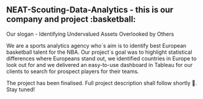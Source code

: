 <h2> NEAT-Scouting-Data-Analytics - this is our company and project :basketball: </h2>

Our slogan - Identifying Undervalued Assets Overlooked by Others

We are a sports analytics agency who´s aim is to identify best European basketball talent for the NBA. Our project´s goal was to highlight statistical differences where Europeans stand out, we identified countries in Europe to look out for and we delivered an easy-to-use dashboard in Tableau for our clients to search for prospect players for their teams.

The project has been finalised. Full project description shall follow shortly :hammer:. Stay tuned!
